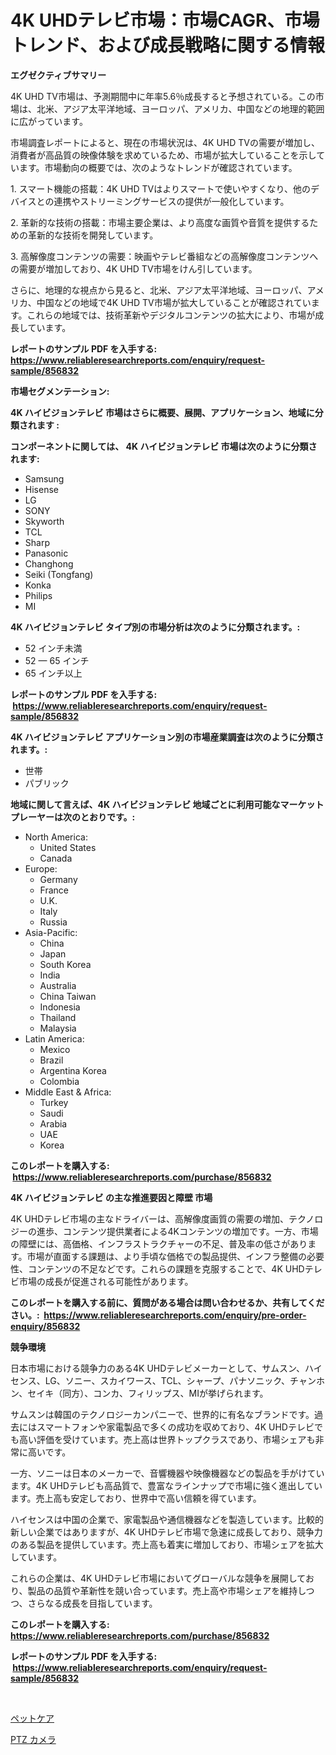 <p><h1>4K UHDテレビ市場：市場CAGR、市場トレンド、および成長戦略に関する情報</h1></p><p><strong>エグゼクティブサマリー</strong></p>
<p><p>4K UHD TV市場は、予測期間中に年率5.6％成長すると予想されている。この市場は、北米、アジア太平洋地域、ヨーロッパ、アメリカ、中国などの地理的範囲に広がっています。</p><p>市場調査レポートによると、現在の市場状況は、4K UHD TVの需要が増加し、消費者が高品質の映像体験を求めているため、市場が拡大していることを示しています。市場動向の概要では、次のようなトレンドが確認されています。</p><p>1. スマート機能の搭載：4K UHD TVはよりスマートで使いやすくなり、他のデバイスとの連携やストリーミングサービスの提供が一般化しています。</p><p>2. 革新的な技術の搭載：市場主要企業は、より高度な画質や音質を提供するための革新的な技術を開発しています。</p><p>3. 高解像度コンテンツの需要：映画やテレビ番組などの高解像度コンテンツへの需要が増加しており、4K UHD TV市場をけん引しています。</p><p>さらに、地理的な視点から見ると、北米、アジア太平洋地域、ヨーロッパ、アメリカ、中国などの地域で4K UHD TV市場が拡大していることが確認されています。これらの地域では、技術革新やデジタルコンテンツの拡大により、市場が成長しています。</p></p>
<p><strong>レポートのサンプル PDF を入手する: <a href="https://www.reliableresearchreports.com/enquiry/request-sample/856832">https://www.reliableresearchreports.com/enquiry/request-sample/856832</a></strong></p>
<p><strong>市場セグメンテーション:</strong></p>
<p><strong> 4K ハイビジョンテレビ 市場はさらに概要、展開、アプリケーション、地域に分類されます :</strong></p>
<p><strong>コンポーネントに関しては、 4K ハイビジョンテレビ 市場は次のように分類されます: &nbsp;</strong></p>
<p><ul><li>Samsung</li><li>Hisense</li><li>LG</li><li>SONY</li><li>Skyworth</li><li>TCL</li><li>Sharp</li><li>Panasonic</li><li>Changhong</li><li>Seiki (Tongfang)</li><li>Konka</li><li>Philips</li><li>MI</li></ul></p>
<p><strong> 4K ハイビジョンテレビ タイプ別の市場分析は次のように分類されます。:</strong></p>
<p><ul><li>52 インチ未満</li><li>52 — 65 インチ</li><li>65 インチ以上</li></ul></p>
<p><strong>レポートのサンプル PDF を入手する: &nbsp;<a href="https://www.reliableresearchreports.com/enquiry/request-sample/856832">https://www.reliableresearchreports.com/enquiry/request-sample/856832</a></strong></p>
<p><strong> 4K ハイビジョンテレビ アプリケーション別の市場産業調査は次のように分類されます。:</strong></p>
<p><ul><li>世帯</li><li>パブリック</li></ul></p>
<p><strong>地域に関して言えば、4K ハイビジョンテレビ 地域ごとに利用可能なマーケットプレーヤーは次のとおりです。:</strong></p>
<p><ul>
    <li>
        North America:
        <ul>
            <li>United States</li>
            <li>Canada</li>
        </ul>
    </li>
    <li>
        Europe:
        <ul>
            <li>Germany</li>
            <li>France</li>
            <li>U.K.</li>
            <li>Italy</li>
            <li>Russia</li>
        </ul>
    </li>
    <li>
        Asia-Pacific:
        <ul>
            <li>China</li>
            <li>Japan</li>
            <li>South Korea</li>
            <li>India</li>
            <li>Australia</li>
            <li>China Taiwan</li>
            <li>Indonesia</li>
            <li>Thailand</li>
            <li>Malaysia</li>
        </ul>
    </li>
    <li>
        Latin America:
        <ul>
            <li>Mexico</li>
            <li>Brazil</li>
            <li>Argentina Korea</li>
            <li>Colombia</li>
        </ul>
    </li>
    <li>
        Middle East & Africa:
        <ul>
            <li>Turkey</li>
            <li>Saudi</li>
            <li>Arabia</li>
            <li>UAE</li>
            <li>Korea</li>
        </ul>
    </li>
    </ul></p>
<p><strong>このレポートを購入する: &nbsp;<a href="https://www.reliableresearchreports.com/purchase/856832">https://www.reliableresearchreports.com/purchase/856832</a></strong></p>
<p><strong>4K ハイビジョンテレビ の主な推進要因と障壁 市場</strong></p>
<p><p>4K UHDテレビ市場の主なドライバーは、高解像度画質の需要の増加、テクノロジーの進歩、コンテンツ提供業者による4Kコンテンツの増加です。一方、市場の障壁には、高価格、インフラストラクチャーの不足、普及率の低さがあります。市場が直面する課題は、より手頃な価格での製品提供、インフラ整備の必要性、コンテンツの不足などです。これらの課題を克服することで、4K UHDテレビ市場の成長が促進される可能性があります。</p></p>
<p><strong>このレポートを購入する前に、質問がある場合は問い合わせるか、共有してください。:&nbsp; <a href="https://www.reliableresearchreports.com/enquiry/pre-order-enquiry/856832">https://www.reliableresearchreports.com/enquiry/pre-order-enquiry/856832</a></strong></p>
<p><strong>競争環境</strong></p>
<p><p>日本市場における競争力のある4K UHDテレビメーカーとして、サムスン、ハイセンス、LG、ソニー、スカイワース、TCL、シャープ、パナソニック、チャンホン、セイキ（同方）、コンカ、フィリップス、MIが挙げられます。</p><p>サムスンは韓国のテクノロジーカンパニーで、世界的に有名なブランドです。過去にはスマートフォンや家電製品で多くの成功を収めており、4K UHDテレビでも高い評価を受けています。売上高は世界トップクラスであり、市場シェアも非常に高いです。</p><p>一方、ソニーは日本のメーカーで、音響機器や映像機器などの製品を手がけています。4K UHDテレビも高品質で、豊富なラインナップで市場に強く進出しています。売上高も安定しており、世界中で高い信頼を得ています。</p><p>ハイセンスは中国の企業で、家電製品や通信機器などを製造しています。比較的新しい企業ではありますが、4K UHDテレビ市場で急速に成長しており、競争力のある製品を提供しています。売上高も着実に増加しており、市場シェアを拡大しています。</p><p>これらの企業は、4K UHDテレビ市場においてグローバルな競争を展開しており、製品の品質や革新性を競い合っています。売上高や市場シェアを維持しつつ、さらなる成長を目指しています。</p></p>
<p><strong>このレポートを購入する: &nbsp; <a href="https://www.reliableresearchreports.com/purchase/856832">https://www.reliableresearchreports.com/purchase/856832</a></strong></p>
<p><strong>レポートのサンプル PDF を入手する: &nbsp;<a href="https://www.reliableresearchreports.com/enquiry/request-sample/856832">https://www.reliableresearchreports.com/enquiry/request-sample/856832</a></strong><strong></strong></p>
<p>&nbsp;</p>
<p><p><a href="https://github.com/RodHoppe07/Market-Research-Report-List-1/blob/main/277633416973.md">ペットケア</a></p><p><a href="https://github.com/laurenreichert/Market-Research-Report-List-1/blob/main/166892016972.md">PTZ カメラ</a></p></p>